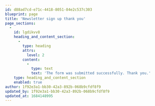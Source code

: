 ```yaml
---
id: d88ad7cd-e71c-4418-8051-84e2c537c303
blueprint: page
title: 'Newsletter sign up thank you'
page_sections:
  -
    id: lgdikvv8
    heading_and_content_section:
      -
        type: heading
        attrs:
          level: 2
        content:
          -
            type: text
            text: 'The form was submitted successfully. Thank you.'
    type: heading_and_content_section
    enabled: true
author: 1f92e3a1-bb30-42a3-892b-068b9cfdf8f9
updated_by: 1f92e3a1-bb30-42a3-892b-068b9cfdf8f9
updated_at: 1684148995
---
```

